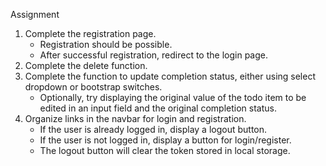 Assignment
1. Complete the registration page.
    - Registration should be possible.
    - After successful registration, redirect to the login page.
2. Complete the delete function.
3. Complete the function to update completion status, either using select dropdown or bootstrap switches.
    - Optionally, try displaying the original value of the todo item to be edited in an input field and the original completion status.
4. Organize links in the navbar for login and registration.
    - If the user is already logged in, display a logout button.
    - If the user is not logged in, display a button for login/register.
    - The logout button will clear the token stored in local storage.
